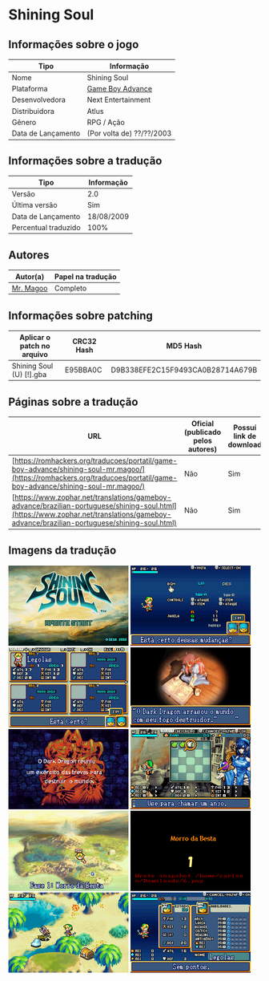 # Shining Soul

## Informações sobre o jogo

| Tipo | Informação |
| ----------- | ----------- |
| Nome | Shining Soul |
| Plataforma | [Game Boy Advance](../) |
| Desenvolvedora | Next Entertainment |
| Distribuidora | Atlus |
| Gênero | RPG / Ação |
| Data de Lançamento | (Por volta de) ??/??/2003 |

## Informações sobre a tradução

| Tipo | Informação |
| ----------- | ----------- |
| Versão | 2\.0 |
| Última versão | Sim |
| Data de Lançamento | 18/08/2009 |
| Percentual traduzido | 100% |

## Autores

| Autor(a) | Papel na tradução |
| ----------- | ----------- |
| [Mr\. Magoo](../../../autores/mr-magoo/) | Completo |

## Informações sobre patching

| Aplicar o patch no arquivo | CRC32 Hash | MD5 Hash |
| ----------- | ----------- | ----------- |
| Shining Soul \(U\) \[\!\]\.gba | E95BBA0C | D9B338EFE2C15F9493CA0B28714A679B |

## Páginas sobre a tradução

| URL | Oficial (publicado pelos autores) | Possuí link de download |
| ----------- | ----------- | ----------- |
| [https://romhackers.org/traducoes/portatil/game-boy-advance/shining-soul-mr.magoo/](https://romhackers.org/traducoes/portatil/game-boy-advance/shining-soul-mr.magoo/) | Não | Sim |
| [https://www.zophar.net/translations/gameboy-advance/brazilian-portuguese/shining-soul.html](https://www.zophar.net/translations/gameboy-advance/brazilian-portuguese/shining-soul.html) | Não | Sim |

## Imagens da tradução

![Imagem de exemplo da tradução 1](1.png)
![Imagem de exemplo da tradução 2](10.png)
![Imagem de exemplo da tradução 3](2.png)
![Imagem de exemplo da tradução 4](3.png)
![Imagem de exemplo da tradução 5](4.png)
![Imagem de exemplo da tradução 6](5.png)
![Imagem de exemplo da tradução 7](6.png)
![Imagem de exemplo da tradução 8](7.png)
![Imagem de exemplo da tradução 9](8.png)
![Imagem de exemplo da tradução 10](9.png)